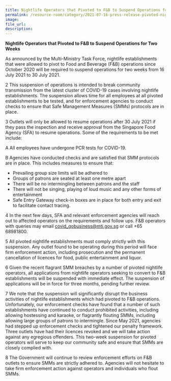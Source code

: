 ```yaml
---  
title: Nightlife Operators that Pivoted to F&B to Suspend Operations for Two Weeks
permalink: /resource-room/category/2021-07-16-press-release-pivoted-nightlife-to-suspend-operations-for-two-weeks/
image:  
file_url:  
description:  
---  
```

**Nightlife Operators that Pivoted to F&amp;B to Suspend Operations for Two Weeks**

As announced by the Multi-Ministry Task Force, nightlife establishments that were allowed to pivot to Food and Beverage (F&amp;B) operations since October 2020 will be required to suspend operations for two weeks from 16 July 2021 to 30 July 2021.

2 This suspension of operations is intended to break community transmission from the latest cluster of COVID-19 cases involving nightlife establishments. The suspension allows time for all employees at all pivoted establishments to be tested, and for enforcement agencies to conduct checks to ensure that Safe Management Measures (SMMs) protocols are in place.

3 Outlets will only be allowed to resume operations after 30 July 2021 if they pass the inspection and receive approval from the Singapore Food Agency (SFA) to resume operations. Some of the requirements to be met include:

A All employees have undergone PCR tests for COVID-19.

B Agencies have conducted checks and are satisfied that SMM protocols are in place. This includes measures to ensure that:  

  * Prevailing group size limits will be adhered to  
  * Groups of patrons are seated at least one metre apart  
  * There will be no intermingling between patrons and the staff  
  * There will not be singing, playing of loud music and any other forms of entertainment  
  * Safe Entry Gateway check-in boxes are in place for both entry and exit to facilitate contact tracing.  

4 In the next few days, SFA and relevant enforcement agencies will reach out to affected operators on the requirements and follow ups. F&amp;B operators with queries may email [covid\_gobusiness@mti.gov.sg](mailto:covid_gobusiness@mti.gov.sg) or call +65 68981800.

5 All pivoted nightlife establishments must comply strictly with this suspension. Any outlet found to be operating during this period will face firm enforcement action, including prosecution and the permanent cancellation of licences for food, public entertainment and liquor.

6 Given the recent flagrant SMM breaches by a number of pivoted nightlife operators, all applications from nightlife operators seeking to convert to F&amp;B establishments will be suspended with immediate effect. The suspension of applications will be in force for three months, pending further review.

7 We note that the suspension will significantly disrupt the business activities of nightlife establishments which had pivoted to F&amp;B operations. Unfortunately, our enforcement checks have found that a number of such establishments have continued to conduct prohibited activities, including allowing hostessing and karaoke, or flagrantly flouting SMMs, including allowing large groups of patrons to intermingle. Since May 2021, agencies had stepped up enforcement checks and tightened our penalty framework. Three outlets have had their licences revoked and we will take action against any egregious offenders. This two-week suspension for pivoted operators will serve to keep our community safe and ensure that SMMs are closely complied with.

8 The Government will continue to review enforcement efforts on F&amp;B outlets to ensure SMMs are strictly adhered to. Agencies will not hesitate to take firm enforcement action against operators and individuals who flout SMMs.

